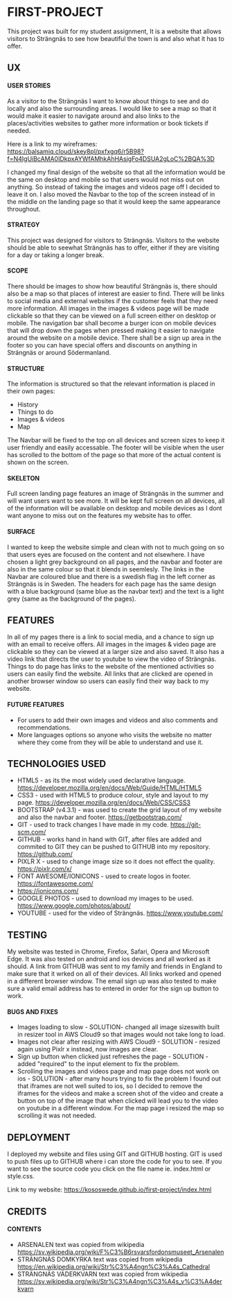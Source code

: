 # FIRST-PROJECT

This project was built for my student assignment, It is a website that allows visitors to Strängnäs to see how beautiful the town is and also what it has to offer.

## UX

#### USER STORIES
As a visitor to the Strängnäs I want to know about things to see and do locally and also the surrounding areas. I would like to see a map so that it would make it easier to navigate around and also links to the places/activities websites to gather more information or book tickets if needed.

Here is a link to my wireframes: https://balsamiq.cloud/skey8pl/pxfxgq6/r5B98?f=N4IgUiBcAMA0IDkpxAYWfAMhkAhHAsjgFo4DSUA2gLoC%2BQA%3D

I changed my final design of the website so that all the information would be the same on desktop and mobile so that users would not miss out on anything. So instead of taking the images and videos page off I decided to leave it on.
I also moved the Navbar to the top of the screen instead of in the middle on the landing page so that it would keep the same appearance throughout.

#### STRATEGY
This project was designed for visitors to Strängnäs. Visitors to the website should be able to seewhat Strängnäs has to offer, either if they are visiting for a day or taking a longer break.

#### SCOPE
There should be images to show how beautiful Strängnäs is, there should also be a map so that places of interest are easier to find. There will be links to social media and external websites if the customer feels that they need more information.
All images in the images & videos page will be made clickable so that they can be viewed on a full screen either on desktop or mobile. The navigation bar shall become a burger icon on mobile devices that will drop down the pages when pressed making it easier to navigate around the website on a mobile device. There shall be a sign up area in the footer so you can have special offers and discounts on anything in Strängnäs or around Södermanland.

#### STRUCTURE
The information is structured so that the relevant information is placed in their own pages:
* History
* Things to do
* Images & videos
* Map

The Navbar will be fixed to the top on all devices and screen sizes to keep it user friendly and easily accessable. The footer will be visible when the user has scrolled to the bottom of the page so that more of the actual content is shown on the screen.
 
#### SKELETON
Full screen landing page features an image of Strängnäs in the summer and will want users want to see more. It will be kept full screen on all devices, all of the information will be available on desktop and mobile devices as I dont want anyone to miss out on the features my website has to offer.

#### SURFACE
I wanted to keep the website simple and clean with not to much going on so that users eyes are focused on the content and not elsewhere. I have chosen a light grey background on all pages, and the navbar and footer are also in the same colour so that it blends in seemlesly. The links in the Navbar are coloured blue and there is a swedish flag in the left corner as Strängnäs is in Sweden.
The headers for each page has the same design with a blue background (same blue as the navbar text) and the text is a light grey (same as the background of the pages).

## FEATURES

In all of my pages there is a link to social media, and a chance to sign up with an email to receive offers.
All images in the images & video page are clickable so they can be viewed at a larger size and also saved. It also has a video link that directs the user to youtube to view the video of Strängnäs.
Things to do page has links to the website of the mentioned activities so users can easily find the website.
All links that are clicked are opened in another browser window so users can easily find their way back to my website.

#### FUTURE FEATURES
* For users to add their own images and videos and also comments and recommendations.
* More languages options so anyone who visits the website no matter where they come from they will be able to understand and use it.

## TECHNOLOGIES USED
* HTML5 - as its the most widely used declarative language.
https://developer.mozilla.org/en/docs/Web/Guide/HTML/HTML5
* CSS3 - used with HTML5 to produce colour, style and layout to my page.
https://developer.mozilla.org/en/docs/Web/CSS/CSS3
* BOOTSTRAP (v4.3.1) - was used to create the grid layout of my website and also the navbar and footer. https://getbootstrap.com/
* GIT - used to track changes I have made in my code. https://git-scm.com/
* GITHUB - works hand in hand with GIT, after files are added and commited to GIT they can be pushed to GITHUB into my repository. https://github.com/
* PIXLR X - used to change image size so it does not effect the quality. https://pixlr.com/x/
* FONT AWESOME/IONICONS -  used to create logos in footer. https://fontawesome.com/    
* https://ionicons.com/
* GOOGLE PHOTOS - used to download my images to be used. https://www.google.com/photos/about/
* YOUTUBE - used for the video of Strängnäs. https://www.youtube.com/

## TESTING
My website was tested in Chrome, Firefox, Safari, Opera and Microsoft Edge. It was also tested on android and ios devices and all worked as it should. A link from GITHUB was sent to my family and friends in England to make sure that it wrked on all of their devices. All links worked and opened in a different browser window. The email sign up was also tested to make sure a valid email address has to entered in order for the sign up button to work.

#### BUGS AND FIXES

* Images loading to slow - SOLUTION- changed all image sizeswith built in resizer tool in AWS Cloud9 so that images would not take long to load.
* Images not clear after resizing with AWS Cloud9 - SOLUTION - resized again using Pixlr x instead, now images are clear.
* Sign up button when clicked just refreshes the page - SOLUTION - added "required" to the input element to fix the problem.
* Scrolling the images and videos page and map page does not work on ios - SOLUTION - after many hours trying to fix the problem I found out that iframes are not well suited to ios, so I decided to remove the iframes for the videos and make a screen shot of the video and create a button on top of the image that when clicked will lead you to the video on youtube in a different window. For the map page i resized the map so scrolling it was not needed.

## DEPLOYMENT

I deployed my website and files using GIT and GITHUB hosting. GIT is used to push files up to GITHUB where i can store the code for you to see. If you want to see the source code you click on the file name ie. index.html or style.css.

Link to my website: https://kososwede.github.io/first-project/index.html

## CREDITS
#### CONTENTS
* ARSENALEN text was copied from wikipedia https://sv.wikipedia.org/wiki/F%C3%B6rsvarsfordonsmuseet_Arsenalen
* STRÄNGNÄS DOMKYRKA text was copied from wikipedia https://en.wikipedia.org/wiki/Str%C3%A4ngn%C3%A4s_Cathedral
* STRÄNGNÄS VÄDERKVARN text was copied from wikipedia https://sv.wikipedia.org/wiki/Str%C3%A4ngn%C3%A4s_v%C3%A4derkvarn